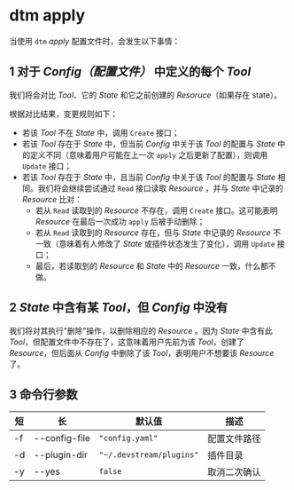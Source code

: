 # dtm apply

当使用 `dtm` _apply_ 配置文件时，会发生以下事情：

## 1 对于 _Config（配置文件）_ 中定义的每个 _Tool_

我们将会对比 _Tool_、它的 _State_ 和它之前创建的 _Resoruce_（如果存在 state）。

根据对比结果，变更规则如下：

- 若该 _Tool_ 不在 _State_ 中，调用 `Create` 接口；
- 若该 _Tool_ 存在于 _State_ 中，但当前 _Config_ 中关于该 _Tool_ 的配置与 _State_ 中的定义不同（意味着用户可能在上一次 `apply` 之后更新了配置），则调用 `Update` 接口；
- 若该 _Tool_ 存在于 _State_ 中，且当前 _Config_ 中关于该 _Tool_ 的配置与 _State_ 相同。我们将会继续尝试通过 `Read` 接口读取 _Resource_ ，并与 _State_ 中记录的 _Resource_ 比对：
  - 若从 `Read` 读取到的 _Resource_ 不存在，调用 `Create` 接口。这可能表明 _Resource_ 在最后一次成功 `apply` 后被手动删除；
  - 若从 `Read` 读取到的 _Resource_ 存在，但与 _State_ 中记录的 _Resource_ 不一致（意味着有人修改了 _State_ 或插件状态发生了变化），调用 `Update` 接口；
  - 最后，若读取到的 _Resource_ 和 _State_ 中的 _Resource_ 一致，什么都不做。

## 2 _State_ 中含有某 _Tool_，但 _Config_ 中没有

我们将对其执行"删除"操作，以删除相应的 _Resource_ 。因为 _State_ 中含有此 _Tool_，但配置文件中不存在了，这意味着用户先前为该 _Tool_，创建了 _Resource_，但后面从 _Config_ 中删除了该 _Tool_，表明用户不想要该 _Resource_ 了。

## 3 命令行参数

| 短  | 长            | 默认值                    | 描述        |
|-----|---------------|--------------------------|------------|
| -f  | --config-file | `"config.yaml"`          | 配置文件路径 |
| -d  | --plugin-dir  | `"~/.devstream/plugins"` | 插件目录    |
| -y  | --yes         | `false`                  | 取消二次确认 |
